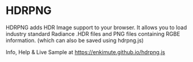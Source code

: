 HDRPNG
======

HDRPNG adds HDR Image support to your browser. It allows you to load industry standard Radiance .HDR files and PNG files containing RGBE information. (which can also be saved using hdrpng.js)

Info, Help & Live Sample at <https://enkimute.github.io/hdrpng.js>
